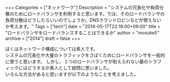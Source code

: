 +++
Categories = ["ネットワーク"]
Description = "システムの冗長化や負荷分散のためにロードバランサを利用すると思います。では、そのロードバランサの負荷分散はどうしたらいいのでしょうか。DNSラウンドロビンなどが使えないか考えます。"
Tags = ["tech"]
date = "2014-05-17T22:18:00+09:00"
title = "ロードバランサをロードバランスすることはできるか"
author = "mosuke5"
archive = ["2014"]
draft = false
+++

<body>
<p>ぼくはネットワーク構成については素人です。<br>
システムの冗長化や大量のトラフィックをさばくためにロードバランサを一般的に使うと思います。
しかし、１つのロードバランサが耐えられない量のトラフィックにはどうするか素人として疑問に思いました。<br>
いろんな方法があると思いますが以下のようなことを考えました。</p>
<p><script async class="speakerdeck-embed" data-id="234d8a90bff301316cad3a6416977627" data-ratio="1.33333333333333" src="//speakerdeck.com/assets/embed.js"></script></p>
</body>
